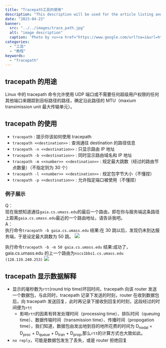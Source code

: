```yaml
---
title: "Tracepath工具的使用"
description: "This description will be used for the article listing and search results on Google."
date: "2023-04-23"
banner:
  src: "../../images/trace_path.jpg"
  alt: "image description"
  caption: 'Photo by <u><a href="https://www.google.com/url?sa=i&url=https%3A%2F%2Fwww.redhat.com%2Fsysadmin%2Ftraceroute-tracepath-network-troubleshooting&psig=AOvVaw3_8HyqcymlhORgyqfl1xZh&ust=1714792994554000&source=images&cd=vfe&opi=89978449&ved=0CBIQjRxqFwoTCMjooe7D8IUDFQAAAAAdAAAAABAE">Red Hat</a></u>'
categories:
  - "工具"
  - "教程"
keywords:
  - "Tracepath"
---
```


## tracepath 的用途

Linux 中的 tracepath 命令允许使用 UDP 端口或不需要任何超级用户权限的任何其他端口来跟踪到目标路径的路径，确定沿此路径的 MTU（maxium transimission unit 最大传输单元）。

## tracepath 的使用

- `tracepath` : 提示你该如何使用 tracepath
- `tracepath <<destination>>` : 查询通往 destination 的路径信息
- `tracepath -n <<destination>>` : 只显示路由 IP 地址
- `tracepath -b <<destination>>` : 同时显示路由域名和 IP 地址
- `tracepath -m <<number>> <<destination>>` : 规定最大跳数（经过的路由节点数量）（不指定则为 30 个）
- `tracepath -l <<number>> <<destination>>` : 规定包字节大小（不懂捏）
- `tracepath -p <<destination>>` : 允许指定端口被使用（不懂捏）

### 例子展示

Q：  
现在我想知道通往`gaia.cs.umass.edu`的最后一个路由，即在你与服务端这条路径上距离`gaia.cs.umass.edu`最近的一个路由地址，请告诉我吧。  
A：  
执行命令`tracepath -b gaia.cs.umass.edu`
结果:在 30 跳以后，发现仍未到达服务端，于是设定最大跳数为 50 跳。
![](/images/tracepath_fail_result.png)

执行命令`tracepath -b -m 50 gaia.cs.umass.edu`
结果:成功了，gaia.cs.umass.edu 的上一个路由为`nscs1bbs1.cs.umass.edu (128.119.240.253)`
![](/images/tracepath_success_result.png)

## tracepath 显示数据解释

- 显示的毫秒数为`rtt`(round trip time)环回时间，tracepath 向该 router 发送一个数据包，与此同时，tracepath 记录下发送的时刻，router 在收到数据包后，向 tracepath 发送回复，此时再记录下接收到回复的时刻，这段经过的时间便为`rtt`
  - 影响`rtt`的因素有转发处理时间（processing time）、排队时间（queuing time）、数据传输时间（transmission time）、传播时间（propogation time），我们知道，数据包由发出地到目的地所花费的时间为 D<sub>nodal</sub> = D<sub>proc</sub> + D<sub>queue</sub> + D<sub>tran</sub> + D<sub>prop</sub>,那么`rtt`的计算方式也大致如此。
- `no reply`，可能是数据包发生了丢失，或是 router 拒绝回复
